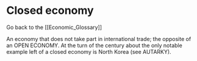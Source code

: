 # Closed economy

Go back to the [[Economic_Glossary]]


An economy that does not take part in inter­national trade; the opposite of an OPEN ECONOMY. At the turn of the century about the only notable example left of a closed economy is North Korea (see AUTARKY).

